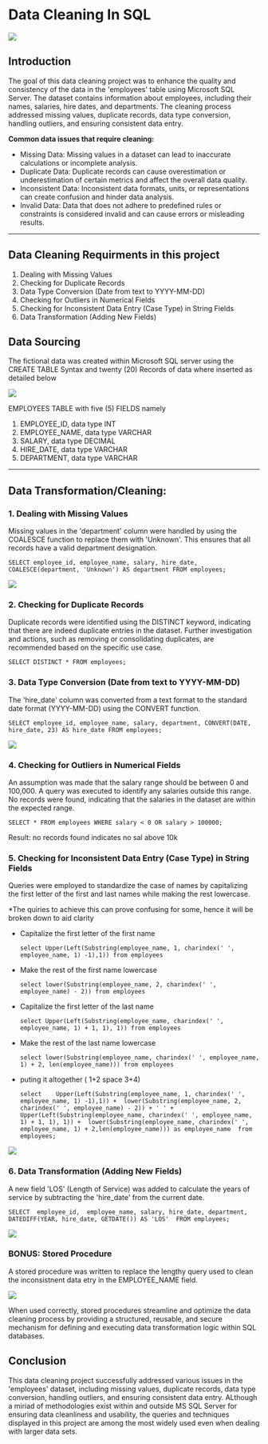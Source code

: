 # Data Cleaning In SQL

![](DataCleaningSQL.png)

## Introduction

The goal of this data cleaning project was to enhance the quality and consistency of the data in the 'employees' table using Microsoft SQL Server. The dataset contains information about employees, including their names, salaries, hire dates, and departments. The cleaning process addressed missing values, duplicate records, data type conversion, handling outliers, and ensuring consistent data entry.

**Common data issues that require cleaning:**

- Missing Data: Missing values in a dataset can lead to inaccurate calculations or incomplete analysis.
- Duplicate Data: Duplicate records can cause overestimation or underestimation of certain metrics and affect the overall data quality.
- Inconsistent Data: Inconsistent data formats, units, or representations can create confusion and hinder data analysis.
- Invalid Data: Data that does not adhere to predefined rules or constraints is considered invalid and can cause errors or misleading results.

----
## Data Cleaning Requirments in this project
1. Dealing with Missing Values
2. Checking for Duplicate Records
3. Data Type Conversion (Date from text to YYYY-MM-DD)
4. Checking for Outliers in Numerical Fields
5. Checking for Inconsistent Data Entry (Case Type) in String Fields
6. Data Transformation (Adding New Fields)
   
## Data Sourcing
The fictional data was created within Microsoft SQL server using the CREATE TABLE Syntax and twenty (20) Records of data where inserted as detailed below

![](SQLtable.png)

 EMPLOYEES TABLE with five (5) FIELDS namely
1. EMPLOYEE_ID, data type INT
2. EMPLOYEE_NAME, data type VARCHAR
3. SALARY, data type DECIMAL
4. HIRE_DATE, data type VARCHAR
5. DEPARTMENT, data type VARCHAR
----
## Data Transformation/Cleaning:

### 1. Dealing with Missing Values
Missing values in the 'department' column were handled by using the COALESCE function to replace them with 'Unknown'. This ensures that all records have a valid department designation.

`SELECT
	employee_id,
	employee_name,
	salary,
	hire_date,
	COALESCE(department, 'Unknown') AS department
FROM employees;`

![](missingvals.png)

### 2. Checking for Duplicate Records
Duplicate records were identified using the DISTINCT keyword, indicating that there are indeed duplicate entries in the dataset. Further investigation and actions, such as removing or consolidating duplicates, are recommended based on the specific use case.

`SELECT DISTINCT * FROM employees;`

### 3. Data Type Conversion (Date from text to YYYY-MM-DD)
The 'hire_date' column was converted from a text format to the standard date format (YYYY-MM-DD) using the CONVERT function.

`SELECT
	employee_id,
	employee_name,
	salary,
	department,
	CONVERT(DATE, hire_date, 23) AS hire_date
FROM employees;`

![](dataconv.png)

### 4. Checking for Outliers in Numerical Fields
An assumption was made that the salary range should be between 0 and 100,000. A query was executed to identify any salaries outside this range. No records were found, indicating that the salaries in the dataset are within the expected range.

`SELECT * FROM employees
WHERE salary < 0 OR salary > 100000;`

Result: no records found indicates no sal above 10k

### 5. Checking for Inconsistent Data Entry (Case Type) in String Fields
Queries were employed to standardize the case of names by capitalizing the first letter of the first and last names while making the rest lowercase.

*The quiries to achieve this can prove confusing for some, hence it will be broken down to aid clarity

- Capitalize the first letter of the first name

  `select Upper(Left(Substring(employee_name, 1, charindex(' ', employee_name, 1) -1),1)) from employees`
- Make the rest of the first name lowercase

  `select lower(Substring(employee_name, 2, charindex(' ', employee_name) - 2)) from employees`
- Capitalize the first letter of the last name

  `select Upper(Left(Substring(employee_name, charindex(' ', employee_name, 1) + 1, 1), 1)) from employees`
- Make the rest of the last name lowercase

  `select lower(Substring(employee_name, charindex(' ', employee_name, 1) + 2, len(employee_name))) from employees`
- puting it altogether ( 1+2 space 3+4)

  `select	
		Upper(Left(Substring(employee_name, 1, charindex(' ', employee_name, 1) -1),1)) + 
		lower(Substring(employee_name, 2, charindex(' ', employee_name) - 2))
		+ ' ' +
		Upper(Left(Substring(employee_name, charindex(' ', employee_name, 1) + 1, 1), 1)) + 
		lower(Substring(employee_name, charindex(' ', employee_name, 1) + 2,len(employee_name))) as employee_name 
from employees;`

![](casetype.png)

### 6. Data Transformation (Adding New Fields)
A new field 'LOS' (Length of Service) was added to calculate the years of service by subtracting the 'hire_date' from the current date.

`SELECT 
	employee_id, 
	employee_name,
	salary,
	hire_date,
	department,
	DATEDIFF(YEAR, hire_date, GETDATE()) AS 'LOS' 
FROM employees;`

![](data_trans.png)

### BONUS: Stored Procedure
A stored procedure was written to replace the lengthy query used to clean the inconsistnent data etry in the EMPLOYEE_NAME field.

![](Stored-Procedure.png)

When used correctly, stored procedures streamline and optimize the data cleaning process by providing a structured, reusable, and secure mechanism for defining and executing data transformation logic within SQL databases.

## Conclusion
This data cleaning project successfully addressed various issues in the 'employees' dataset, including missing values, duplicate records, data type conversion, handling outliers, and ensuring consistent data entry. ALthough a miriad of methodologies exist within and outside MS SQL Server for ensuring data cleanliness and usability, the queries and techniques displayed in this project are among the most widely used even when dealing with larger data sets.
